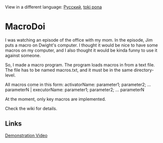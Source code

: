 View in a different language: [Русский](../master/README.ru-RU.md "Смотреть на русском"), [toki pona](../master/README.tok.md "lukin kepeken toki pona")

# MacroDoi
I was watching an episode of the office with my mom. In the episode, Jim puts a macro on Dwight's computer. 
I thought it would be nice to have some macros on my computer, and I also thought it would be kinda funny to use it against someone.

So, I made a macro program. The program loads macros in from a text file. The file has to be named macros.txt, and it must be in the same directory-level.

All macros come in this form: activatorName: parameter1; parameter2; ... parameterN | executorName: parameter1; parameter2; ... parameterN

At the moment, only key macros are implemented. 

Check the wiki for details.

## Links
[Demonstration Video](https://www.youtube.com/watch?v=FEPOceLIEXE "MacroDoi Demonstration")

